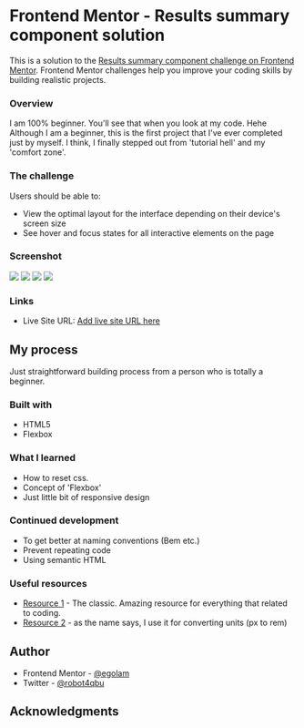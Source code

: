 # Frontend Mentor - Results summary component solution

This is a solution to the [Results summary component challenge on Frontend Mentor](https://www.frontendmentor.io/challenges/results-summary-component-CE_K6s0maV). Frontend Mentor challenges help you improve your coding skills by building realistic projects. 

### Overview

  I am 100% beginner. You'll see that when you look at my code. Hehe
  Although I am a beginner, this is the first project that I've ever completed just by myself. I think, I finally stepped out from 'tutorial hell' and my 'comfort zone'.

### The challenge

Users should be able to:

- View the optimal layout for the interface depending on their device's screen size
- See hover and focus states for all interactive elements on the page

### Screenshot

![](./screenshotD.png)
![](./screenshotD-active.png)
![](./screenshotM.png)
![](./screenshotM-active.png)

### Links

- Live Site URL: [Add live site URL here](https://darling-marigold-6df5c5.netlify.app)

## My process

  Just straightforward building process from a person who is totally a beginner.

### Built with

- HTML5
- Flexbox

### What I learned

  - How to reset css.
  - Concept of 'Flexbox'
  - Just little bit of responsive design 

### Continued development

- To get better at naming conventions (Bem etc.)
- Prevent repeating code
- Using semantic HTML

### Useful resources

- [Resource 1](https://www.w3schools.com) - The classic. Amazing resource for everything that related to coding.
- [Resource 2](https://nekocalc.com/px-to-rem-converter) - as the name says, I use it for converting units (px to rem)

## Author

- Frontend Mentor - [@egolam](https://www.frontendmentor.io/profile/egolam)
- Twitter - [@robot4qbu](https://www.twitter.com/robot4qbu)

## Acknowledgments
